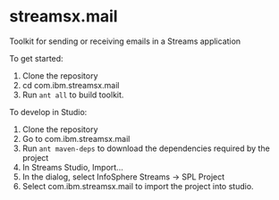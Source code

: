 # streamsx.mail
Toolkit for sending or receiving emails in a Streams application

To get started:
1.  Clone the repository
2.  cd com.ibm.streamsx.mail
3.  Run `ant all` to build toolkit.

To develop in Studio:
1.  Clone the repository
2.  Go to com.ibm.streamsx.mail
3.  Run `ant maven-deps` to download the dependencies required by the project
3.  In Streams Studio, Import...
5.  In the dialog, select InfoSphere Streams -> SPL Project
6.  Select com.ibm.streamsx.mail to import the project into studio.
